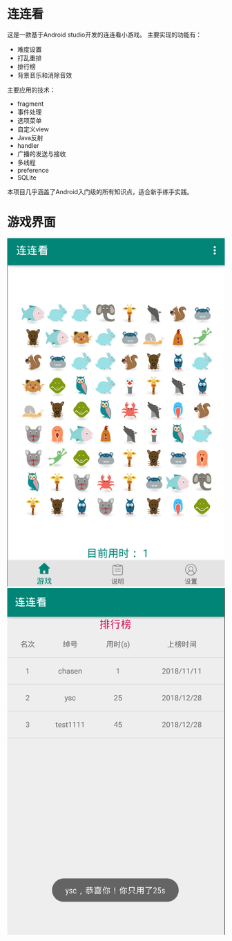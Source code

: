 # 连连看
这是一款基于Android studio开发的连连看小游戏。
主要实现的功能有：
- 难度设置
- 打乱重排
- 排行榜
- 背景音乐和消除音效

主要应用的技术：
- fragment
- 事件处理
- 选项菜单
- 自定义view
- Java反射
- handler
- 广播的发送与接收
- 多线程
- preference
- SQLite

本项目几乎涵盖了Android入门级的所有知识点，适合新手练手实践。

# 游戏界面
![](images/llk.png)
![](images/llk1.png)